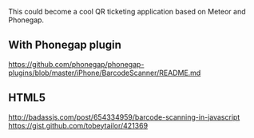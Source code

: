 
This could become a cool QR ticketing application based on Meteor and Phonegap.


## With Phonegap plugin

https://github.com/phonegap/phonegap-plugins/blob/master/iPhone/BarcodeScanner/README.md


## HTML5

http://badassjs.com/post/654334959/barcode-scanning-in-javascript
https://gist.github.com/tobeytailor/421369

